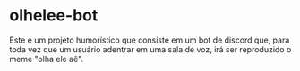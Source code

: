 # olhelee-bot

Este é um projeto humorístico que consiste em um bot de discord que, para toda vez que um usuário adentrar em uma sala de voz, irá ser reproduzido o meme "olha ele aê".